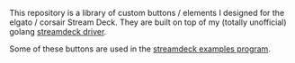 This repository is a library of custom buttons / elements I designed for the elgato / corsair Stream Deck. They are built on top of my (totally unofficial) golang [streamdeck driver](https://github.com/dh1tw/streamdeck).

Some of these buttons are used in the [streamdeck examples program](https://github.com/dh1tw/streamdeck-examples).